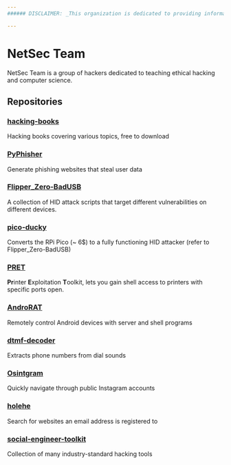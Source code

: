 ```yaml
---
###### DISCLAIMER: _This organization is dedicated to providing information and resources related to hacking, including tools and techniques that may be used for security testing and research purposes only. It is important to note that the tools and techniques discussed on this organization can be used for illegal activities and therefore, should only be used ethically and with the explicit permission of the target system owner. We do not condone any illegal activities and will not be held responsible for any misuse of the information provided on this organization. We strongly advise that you use your knowledge and skills for lawful purposes only and abide by all applicable laws and regulations. By accessing and using this organization, you agree to be bound by these terms and conditions._

---
```

# NetSec Team
NetSec Team is a group of hackers dedicated to teaching ethical hacking and computer science.

## Repositories
### [hacking-books](https://github.com/NetSecTeam/hacking-books)
Hacking books covering various topics, free to download

### [PyPhisher](https://github.com/NetSecTeam/PyPhisher)
Generate phishing websites that steal user data

### [Flipper_Zero-BadUSB](https://github.com/NetSecTeam/Flipper_Zero-BadUsb)
A collection of HID attack scripts that target different vulnerabilities on different devices.

### [pico-ducky](https://github.com/NetSecTeam/pico-ducky)
Converts the RPi Pico (~ 6$) to a fully functioning HID attacker (refer to Flipper_Zero-BadUSB)

### [PRET](https://github.com/NetSecTeam/PRET)
**Pr**inter **E**xploitation **T**oolkit, lets you gain shell access to printers with specific ports open.

### [AndroRAT](https://github.com/NetSecTeam/AndroRAT)
Remotely control Android devices with server and shell programs

### [dtmf-decoder](https://github.com/NetSecTeam/dtmf-decoder)
Extracts phone numbers from dial sounds

### [Osintgram](https://github.com/NetSecTeam/Osintgram)
Quickly navigate through public Instagram accounts

### [holehe](https://github.com/NetSecTeam/holehe)
Search for websites an email address is registered to

### [social-engineer-toolkit](https://github.com/NetSecTeam/social-engineer-toolkit)
Collection of many industry-standard hacking tools
